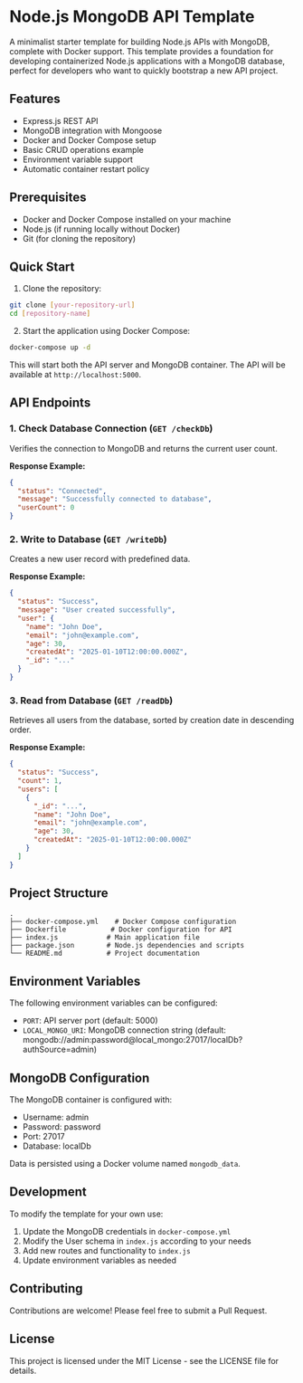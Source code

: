 # Node.js MongoDB API Template

A minimalist starter template for building Node.js APIs with MongoDB, complete with Docker support. This template provides a foundation for developing containerized Node.js applications with a MongoDB database, perfect for developers who want to quickly bootstrap a new API project.

## Features

- Express.js REST API
- MongoDB integration with Mongoose
- Docker and Docker Compose setup
- Basic CRUD operations example
- Environment variable support
- Automatic container restart policy

## Prerequisites

- Docker and Docker Compose installed on your machine
- Node.js (if running locally without Docker)
- Git (for cloning the repository)

## Quick Start

1. Clone the repository:
```bash
git clone [your-repository-url]
cd [repository-name]
```

2. Start the application using Docker Compose:
```bash
docker-compose up -d
```

This will start both the API server and MongoDB container. The API will be available at `http://localhost:5000`.

## API Endpoints

### 1. Check Database Connection (`GET /checkDb`)
Verifies the connection to MongoDB and returns the current user count.

**Response Example:**
```json
{
  "status": "Connected",
  "message": "Successfully connected to database",
  "userCount": 0
}
```

### 2. Write to Database (`GET /writeDb`)
Creates a new user record with predefined data.

**Response Example:**
```json
{
  "status": "Success",
  "message": "User created successfully",
  "user": {
    "name": "John Doe",
    "email": "john@example.com",
    "age": 30,
    "createdAt": "2025-01-10T12:00:00.000Z",
    "_id": "..."
  }
}
```

### 3. Read from Database (`GET /readDb`)
Retrieves all users from the database, sorted by creation date in descending order.

**Response Example:**
```json
{
  "status": "Success",
  "count": 1,
  "users": [
    {
      "_id": "...",
      "name": "John Doe",
      "email": "john@example.com",
      "age": 30,
      "createdAt": "2025-01-10T12:00:00.000Z"
    }
  ]
}
```

## Project Structure

```
.
├── docker-compose.yml    # Docker Compose configuration
├── Dockerfile           # Docker configuration for API
├── index.js            # Main application file
├── package.json        # Node.js dependencies and scripts
└── README.md           # Project documentation
```

## Environment Variables

The following environment variables can be configured:

- `PORT`: API server port (default: 5000)
- `LOCAL_MONGO_URI`: MongoDB connection string (default: mongodb://admin:password@local_mongo:27017/localDb?authSource=admin)

## MongoDB Configuration

The MongoDB container is configured with:
- Username: admin
- Password: password
- Port: 27017
- Database: localDb

Data is persisted using a Docker volume named `mongodb_data`.

## Development

To modify the template for your own use:

1. Update the MongoDB credentials in `docker-compose.yml`
2. Modify the User schema in `index.js` according to your needs
3. Add new routes and functionality to `index.js`
4. Update environment variables as needed

## Contributing

Contributions are welcome! Please feel free to submit a Pull Request.

## License

This project is licensed under the MIT License - see the LICENSE file for details.